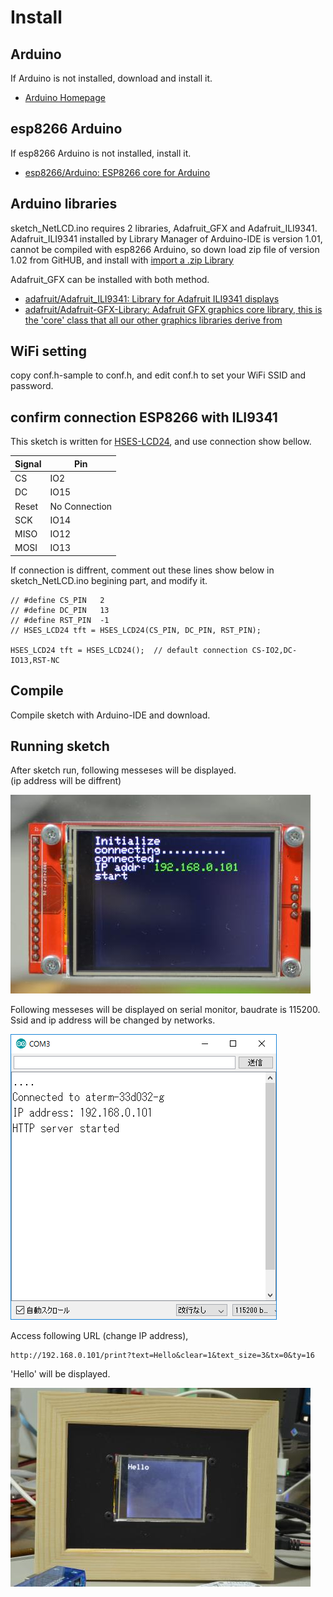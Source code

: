 # Install

## Arduino

If Arduino is not installed, download and install it.

- [Arduino Homepage](https://www.arduino.cc/en/main/software "Arduino - Software")

## esp8266 Arduino

If esp8266 Arduino is not installed, install it.

- [esp8266/Arduino: ESP8266 core for Arduino](https://github.com/esp8266/Arduino "esp8266/Arduino: ESP8266 core for Arduino")

## Arduino libraries

sketch_NetLCD.ino requires 2 libraries, Adafruit_GFX and Adafruit_ILI9341.
Adafruit_ILI9341 installed by Library Manager of Arduino-IDE is version 1.01,
cannot be compiled with esp8266 Arduino, so down load zip file of
version 1.02 from GitHUB, and install with 
[import a .zip Library](https://www.arduino.cc/en/Guide/Libraries#toc4 "Arduino - Libraries")

Adafruit_GFX can be installed with both method.

- [adafruit/Adafruit_ILI9341: Library for Adafruit ILI9341 displays](https://github.com/adafruit/Adafruit_ILI9341 "adafruit/Adafruit_ILI9341: Library for Adafruit ILI9341 displays")
- [adafruit/Adafruit-GFX-Library: Adafruit GFX graphics core library, this is the 'core' class that all our other graphics libraries derive from](https://github.com/adafruit/Adafruit-GFX-Library "adafruit/Adafruit-GFX-Library: Adafruit GFX graphics core library, this is the 'core' class that all our other graphics libraries derive from")

## WiFi setting 

copy conf.h-sample to conf.h, and edit conf.h to set your WiFi SSID
and password.

## confirm connection ESP8266 with ILI9341

This sketch is written for 
[HSES-LCD24](http://www.humblesoft.com/products/HSES-LCD24/),
and use connection show bellow.

|Signal|Pin|
|----|----|
|CS  |IO2 |
|DC  |IO15|
|Reset|No Connection|
|SCK |IO14|
|MISO|IO12|
|MOSI|IO13|

If connection is diffrent,
comment out these lines show below in
sketch_NetLCD.ino begining part,
and modify it.

~~~
// #define CS_PIN	2
// #define DC_PIN	13
// #define RST_PIN	-1
// HSES_LCD24 tft = HSES_LCD24(CS_PIN, DC_PIN, RST_PIN);

HSES_LCD24 tft = HSES_LCD24();	// default connection CS-IO2,DC-IO13,RST-NC
~~~

## Compile

Compile sketch with Arduino-IDE and download.

## Running sketch

After sketch run, following messeses will be displayed.  
(ip address will be diffrent)

<img src="https://github.com/h-nari/NetLCD/blob/master/img/160819a2.jpg?raw=true">

Following messeses will be displayed on serial monitor,
baudrate is 115200.
Ssid and ip address will be changed by networks.

<img src="https://github.com/h-nari/NetLCD/blob/master/img/sc160819a1.png?raw=true">

Access following URL (change IP address), 

~~~
http://192.168.0.101/print?text=Hello&clear=1&text_size=3&tx=0&ty=16
~~~

'Hello' will be displayed.

<img src="https://github.com/h-nari/NetLCD/blob/master/img/160810a3.jpg?raw=true">
